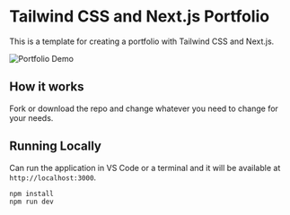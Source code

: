 # Tailwind CSS and Next.js Portfolio

This is a template for creating a portfolio with Tailwind CSS and Next.js.

![Portfolio Demo](demo/demo_yassine.gif)

## How it works

Fork or download the repo and change whatever you need to change for your needs.

## Running Locally

Can run the application in VS Code or a terminal and it will be available at `http://localhost:3000`.

```bash
npm install
npm run dev
```
